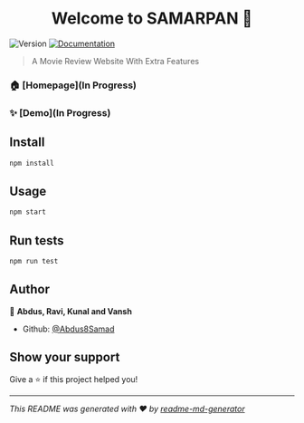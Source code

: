 <h1 align="center">Welcome to SAMARPAN 👋</h1>
<p>
  <img alt="Version" src="https://img.shields.io/badge/version-0.1.0-blue.svg?cacheSeconds=2592000" />
  <a href="In Progress" target="_blank">
    <img alt="Documentation" src="https://img.shields.io/badge/documentation-yes-brightgreen.svg" />
  </a>
</p>

> A Movie Review Website With Extra Features

### 🏠 [Homepage](In Progress)

### ✨ [Demo](In Progress)

## Install

```sh
npm install
```

## Usage

```sh
npm start
```

## Run tests

```sh
npm run test
```

## Author

👤 **Abdus, Ravi, Kunal and Vansh**

* Github: [@Abdus8Samad](https://github.com/Abdus8Samad)

## Show your support

Give a ⭐️ if this project helped you!

***
_This README was generated with ❤️ by [readme-md-generator](https://github.com/kefranabg/readme-md-generator)_
